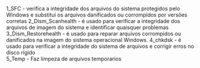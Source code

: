 1_SFC 			- verifica a integridade dos arquivos do sistema protegidos pelo Windows e substitui os arquivos danificados ou corrompidos por versões corretas
2_Dism_Scanhealth 	- é usado para verificar a integridade dos arquivos de imagem do sistema e identificar quaisquer problemas
3_Dism_Restorehealth	- é usado para reparar arquivos corrompidos ou danificados na imagem do sistema operacional Windows. 
4_chkdsk 		- é usado para verificar a integridade do sistema de arquivos e corrigir erros no disco rígido	
5_Temp			- Faz limpeza de arquivos temporarios
